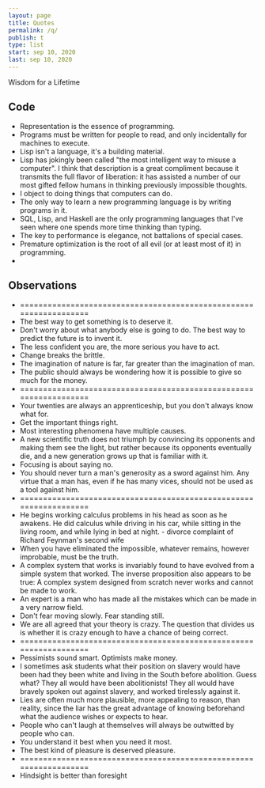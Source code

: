 ```yaml
---
layout: page
title: Quotes
permalink: /q/
publish: t
type: list
start: sep 10, 2020
last: sep 10, 2020
---
```


Wisdom for a Lifetime

## Code
 - Representation is the essence of programming.
 - Programs must be written for people to read, and only incidentally for machines to execute.
 - Lisp isn't a language, it's a building material.
 - Lisp has jokingly been called "the most intelligent way to misuse a computer". I think that description is a great compliment because it transmits the full flavor of liberation: it has assisted a number of our most gifted fellow humans in thinking previously impossible thoughts.
 - I object to doing things that computers can do.
 - The only way to learn a new programming language is by writing programs in it.
 - SQL, Lisp, and Haskell are the only programming languages that I've seen where one spends more time thinking than typing.
 - The key to performance is elegance, not battalions of special cases.
 - Premature optimization is the root of all evil (or at least most of it) in programming.
 - 

## Observations
 - ==================================================================
 - The best way to get something is to deserve it.
 - Don't worry about what anybody else is going to do. The best way to predict the future is to invent it.
 - The less confident you are, the more serious you have to act.
 - Change breaks the brittle.
 - The imagination of nature is far, far greater than the imagination of man.
 - The public should always be wondering how it is possible to give so much for the money.
 - ==================================================================
 - Your twenties are always an apprenticeship, but you don't always know what for.
 - Get the important things right.
 - Most interesting phenomena have multiple causes.
 - A new scientific truth does not triumph by convincing its opponents and making them see the light, but rather because its opponents eventually die, and a new generation grows up that is familiar with it.
 - Focusing is about saying no.
 - You should never turn a man's generosity as a sword against him. Any virtue that a man has, even if he has many vices, should not be used as a tool against him.
 - ==================================================================
 - He begins working calculus problems in his head as soon as he awakens. He did calculus while driving in his car, while sitting in the living room, and while lying in bed at night. - divorce complaint of Richard Feynman's second wife
 - When you have eliminated the impossible, whatever remains, however improbable, must be the truth.
 - A complex system that works is invariably found to have evolved from a simple system that worked. The inverse proposition also appears to be true: A complex system designed from scratch never works and cannot be made to work.
 - An expert is a man who has made all the mistakes which can be made in a very narrow field.
 - Don't fear moving slowly. Fear standing still.
 - We are all agreed that your theory is crazy. The question that divides us is whether it is crazy enough to have a chance of being correct.
 - ==================================================================
 - Pessimists sound smart. Optimists make money.
 - I sometimes ask students what their position on slavery would have been had they been white and living in the South before abolition. Guess what? They all would have been abolitionists! They all would have bravely spoken out against slavery, and worked tirelessly against it.
 - Lies are often much more plausible, more appealing to reason, than reality, since the liar has the great advantage of knowing beforehand what the audience wishes or expects to hear.
 - People who can't laugh at themselves will always be outwitted by people who can.
 - You understand it best when you need it most.
 - The best kind of pleasure is deserved pleasure.
 - ==================================================================
 - Hindsight is better than foresight